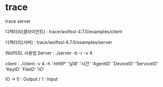 # trace
trace server

디렉터리(클라이언트) :  trace/wolfssl-4.7.0/examples/client

디렉터리(서버) :  trace/wolfssl-4.7.0/examples/server


WolfSSL 사용법
Server : ./server -b -r -v 4

client : ./client -v 4 -h '서버IP' '날짜' '시간' 'AgentID' 'DeviceID' 'ServiceID' 'KeyID' 'FileID' 'IO'

  IO -> 0 : Output / 1 : Input
